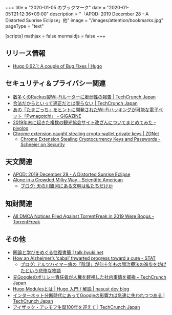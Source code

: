 +++
title = "2020-01-05 のブックマーク"
date =  "2020-01-05T21:12:36+09:00"
description = "「APOD: 2019 December 28 - A Distorted Sunrise Eclipse」他"
image = "/images/attention/bookmarks.jpg"
pageType = "text"

[scripts]
  mathjax = false
  mermaidjs = false
+++

## リリース情報

- [Hugo 0.62.1: A couple of Bug Fixes | Hugo](https://gohugo.io/news/0.62.1-relnotes/)

## セキュリティ＆プライバシー関連

- [数多くのRuckus製Wi-Fiルーターに脆弱性の報告  |  TechCrunch Japan](https://techcrunch.com/2019/12/30/ruckus-wireless-routers-flaws/)
- [合法だからといって適正だとは限らない  |  TechCrunch Japan](https://techcrunch.com/2019/12/20/just-because-its-legal-it-doesnt-mean-its-right/)
- [あの「たまごっち」をヒントに開発されたWi-Fiハッキングが可能な電子ペット「Pwnagotchi」 - GIGAZINE](https://gigazine.net/news/20191231-pwnagotchi/)
- [2019年末に起きた複数の観光協会サイト改ざんについてまとめてみた - piyolog](https://piyolog.hatenadiary.jp/entry/2020/01/02/115818)
- [Chrome extension caught stealing crypto-wallet private keys | ZDNet](https://www.zdnet.com/article/chrome-extension-caught-stealing-crypto-wallet-private-keys/)
    - [Chrome Extension Stealing Cryptocurrency Keys and Passwords - Schneier on Security](https://www.schneier.com/blog/archives/2020/01/chrome_extensio.html)

## 天文関連

- [APOD: 2019 December 28 - A Distorted Sunrise Eclipse](https://apod.nasa.gov/apod/ap191228.html)
- [Alone in a Crowded Milky Way - Scientific American](https://www.scientificamerican.com/article/alone-in-a-crowded-milky-way/?error=cookies_not_supported&code=2811537f-b4bc-4f65-ba08-8bd82c06c095)
    - [ブログ: 天の川銀河にある文明は私たちだけか](https://okuranagaimo.blogspot.com/2020/01/blog-post_3.html)

## 知財関連

- [All DMCA Notices Filed Against TorrentFreak in 2019 Were Bogus - TorrentFreak](https://torrentfreak.com/all-dmca-notices-filed-against-torrentfreak-in-2019-were-bogus-191231/)

## その他

- [圏論と学びをめぐる往復書簡 | talk.hyuki.net](https://talk.hyuki.net/)
- [How an Alzheimer’s ‘cabal’ thwarted progress toward a cure - STAT](https://www.statnews.com/2019/06/25/alzheimers-cabal-thwarted-progress-toward-cure/)
    - [ブログ: アルツハイマー病の「陰謀」が何十年もの間治療法の進歩を妨げたという悲惨な物語](https://okuranagaimo.blogspot.com/2020/01/blog-post.html)
- [元Googleのポリシー責任者が人権を軽視した社内事情を揶揄 – TechCrunch Japan](https://techcrunch.com/2020/01/02/ex-google-policy-chief-dumps-on-the-tech-giant-for-dodging-human-rights/)
- [Hugo Modulesとは | Hugo 入門 / 解説 | nasust dev blog](https://nasust.com/hugo/tips/mounts/)
- [インターネット分断時代にあってGoogleの影響力は急速に失われつつある  |  TechCrunch Japan](https://techcrunch.com/2020/01/02/google-has-little-choice-to-be-evil-or-not-in-todays-fractured-internet/)
- [アイザック・アシモフ生誕100年を迎えて  |  TechCrunch Japan](https://techcrunch.com/2020/01/02/reading-isaac-asimov-at-100/)
